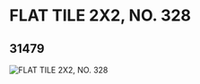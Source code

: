 # FLAT TILE 2X2, NO. 328
## 31479
![FLAT TILE 2X2, NO. 328](https://lc-www-live-s.legocdn.com/media/bricks/5/2/6178682.jpg)